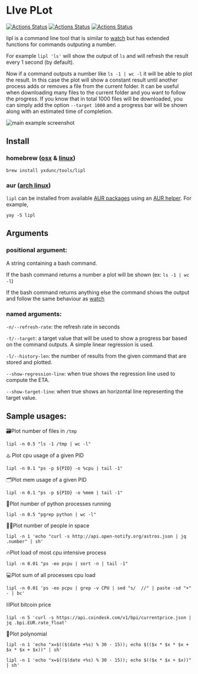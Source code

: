 # LIve PLot
[![Actions Status](https://github.com/yxdunc/lipl/workflows/Tests_OSX/badge.svg)](https://github.com/yxdunc/lipl/actions)
[![Actions Status](https://github.com/yxdunc/lipl/workflows/Tests_Linux/badge.svg)](https://github.com/yxdunc/lipl/actions)
[![Actions Status](https://github.com/yxdunc/lipl/workflows/Clippy%20check/badge.svg)](https://github.com/yxdunc/lipl/actions)

lipl is a command line tool that is similar to [watch](https://en.wikipedia.org/wiki/Watch_(Unix)) but has extended functions for commands outputing a number.

For example `lipl 'ls'` will show the output of `ls` and will refresh the result
every 1 second (by default).

Now if a command outputs a number like `ls -1 | wc -l` it will be able to plot
the result. In this case the plot will show a constant result until another 
process adds or removes a file from the current folder. It can be useful when 
downloading many files to the current folder and you want to follow the
progress. If you know that in total 1000 files will be downloaded, you can 
simply add the option `--target 1000` and a progress bar will be shown along 
with an estimated time of completion.

![main example screenshot](../media/screen_shots/lipl.gif?raw=true)


## Install

### homebrew ([osx](https://brew.sh/) & [linux](https://docs.brew.sh/Homebrew-on-Linux))

```
brew install yxdunc/tools/lipl
```

### aur ([arch linux](https://aur.archlinux.org/))

`lipl` can be installed from available [AUR packages](https://aur.archlinux.org/packages/?O=0&SeB=b&K=lipl&outdated=&SB=n&SO=a&PP=50&do_Search=Go) using an [AUR helper](https://wiki.archlinux.org/index.php/AUR_helpers). For example,

```
yay -S lipl
```

## Arguments

### positional argument:

A string containing a bash command.

If the bash command returns a number a plot will be shown (ex: `ls -1 | wc -l`)

If the bash command returns anything else the command shows the output and 
follow the same behaviour as [watch](https://en.wikipedia.org/wiki/Watch_(Unix))

### named arguments:
`-n/--refresh-rate`: the refresh rate in seconds

`-t/--target`: a target value that will be used to show a progress bar based on
 the command outputs. A simple linear regression is used.

`-l/--history-len`: the number of results from the given command that are stored
 and plotted.  

`--show-regression-line`: when true shows the regression line used to compute
the ETA.

`--show-target-line`: when true shows an horizontal line representing the target
value.

## Sample usages:

🗃Plot number of files in `/tmp`
```
lipl -n 0.5 "ls -1 /tmp | wc -l"
```

♨️ Plot cpu usage of a given PID
```
lipl -n 0.1 "ps -p ${PID} -o %cpu | tail -1"
```

🗂Plot mem usage of a given PID
```
lipl -n 0.1 "ps -p ${PID} -o %mem | tail -1"
```

🐍Plot number of python processes running
```
lipl -n 0.5 "pgrep python | wc -l"
```

👩‍🚀Plot number of people in space
```
lipl -n 1 'echo "curl -s http://api.open-notify.org/astros.json | jq .number" | sh'
```

🔥Plot load of most cpu intensive process
```
lipl -n 0.01 "ps -eo pcpu | sort -n | tail -1"
```

💻Plot sum of all processes cpu load
```
lipl -n 0.01 'ps -eo pcpu | grep -v CPU | sed "s/  //" | paste -sd "+" - | bc'
```

⛓Plot bitcoin price
```
lipl -n 5 'curl -s https://api.coindesk.com/v1/bpi/currentprice.json | jq .bpi.EUR.rate_float'
```

🎢Plot polynomial
```
lipl -n 1 'echo "x=$(($(date +%s) % 30 - 15)); echo $(($x * $x * $x + $x * $x + $x))" | sh'
```

```
lipl -n 1 'echo "x=$(($(date +%s) % 30 - 15)); echo $(($x * $x + $x))" | sh'
```
